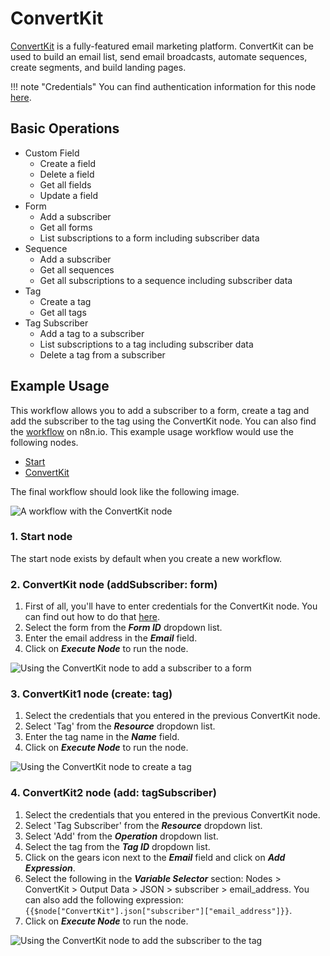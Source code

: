 # ConvertKit

[ConvertKit](https://www.convertkit.com/) is a fully-featured email marketing platform. ConvertKit can be used to build an email list, send email broadcasts, automate sequences, create segments, and build landing pages.

!!! note "Credentials"
    You can find authentication information for this node [here](/integrations/builtin/credentials/convertkit/).


## Basic Operations

* Custom Field
    * Create a field
    * Delete a field
    * Get all fields
    * Update a field
* Form
    * Add a subscriber
    * Get all forms
    * List subscriptions to a form including subscriber data
* Sequence
    * Add a subscriber
    * Get all sequences
    * Get all subscriptions to a sequence including subscriber data
* Tag
    * Create a tag
    * Get all tags
* Tag Subscriber
    * Add a tag to a subscriber
    * List subscriptions to a tag including subscriber data
    * Delete a tag from a subscriber

## Example Usage

This workflow allows you to add a subscriber to a form, create a tag and add the subscriber to the tag using the ConvertKit node. You can also find the [workflow](https://n8n.io/workflows/642) on n8n.io. This example usage workflow would use the following nodes.
- [Start](/integrations/builtin/core-nodes/n8n-nodes-base.start/)
- [ConvertKit]()

The final workflow should look like the following image.

![A workflow with the ConvertKit node](/_images/integrations/builtin/app-nodes/convertkit/workflow.png)

### 1. Start node

The start node exists by default when you create a new workflow.

### 2. ConvertKit node (addSubscriber: form)

1. First of all, you'll have to enter credentials for the ConvertKit node. You can find out how to do that [here](/integrations/builtin/credentials/convertkit/).
2. Select the form from the ***Form ID*** dropdown list.
3. Enter the email address in the ***Email*** field.
4. Click on ***Execute Node*** to run the node.

![Using the ConvertKit node to add a subscriber to a form](/_images/integrations/builtin/app-nodes/convertkit/convertkit_node.png)



### 3. ConvertKit1 node (create: tag)

1. Select the credentials that you entered in the previous ConvertKit node.
2. Select 'Tag' from the ***Resource*** dropdown list.
3. Enter the tag name in the ***Name*** field.
4. Click on ***Execute Node*** to run the node.


![Using the ConvertKit node to create a tag](/_images/integrations/builtin/app-nodes/convertkit/convertkit1_node.png)



### 4. ConvertKit2 node (add: tagSubscriber)

1. Select the credentials that you entered in the previous ConvertKit node.
2. Select 'Tag Subscriber' from the ***Resource*** dropdown list.
3. Select 'Add' from the ***Operation*** dropdown list.
4. Select the tag from the ***Tag ID*** dropdown list.
5. Click on the gears icon next to the ***Email*** field and click on ***Add Expression***.
6. Select the following in the ***Variable Selector*** section: Nodes > ConvertKit > Output Data > JSON > subscriber > email_address. You can also add the following expression: `{{$node["ConvertKit"].json["subscriber"]["email_address"]}}`.
7. Click on ***Execute Node*** to run the node.


![Using the ConvertKit node to add the subscriber to the tag](/_images/integrations/builtin/app-nodes/convertkit/convertkit2_node.png)
